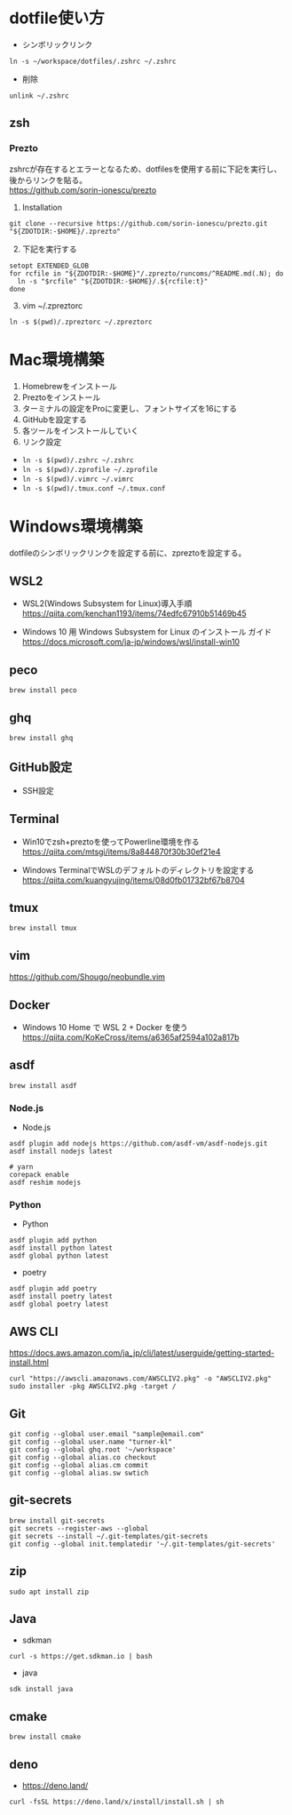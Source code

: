 # dotfile使い方
- シンボリックリンク 
```
ln -s ~/workspace/dotfiles/.zshrc ~/.zshrc
```

- 削除
```
unlink ~/.zshrc
```

## zsh
### Prezto
zshrcが存在するとエラーとなるため、dotfilesを使用する前に下記を実行し、後からリンクを貼る。  
https://github.com/sorin-ionescu/prezto  
1. Installation  
```
git clone --recursive https://github.com/sorin-ionescu/prezto.git "${ZDOTDIR:-$HOME}/.zprezto"
```

2. 下記を実行する
```
setopt EXTENDED_GLOB
for rcfile in "${ZDOTDIR:-$HOME}"/.zprezto/runcoms/^README.md(.N); do
  ln -s "$rcfile" "${ZDOTDIR:-$HOME}/.${rcfile:t}"
done
```

3. vim ~/.zpreztorc
```
ln -s $(pwd)/.zpreztorc ~/.zpreztorc
```

# Mac環境構築  
1. Homebrewをインストール  
2. Preztoをインストール
3. ターミナルの設定をProに変更し、フォントサイズを16にする
4. GitHubを設定する
5. 各ツールをインストールしていく
6. リンク設定
- `ln -s $(pwd)/.zshrc ~/.zshrc`
- `ln -s $(pwd)/.zprofile ~/.zprofile`
- `ln -s $(pwd)/.vimrc ~/.vimrc`
- `ln -s $(pwd)/.tmux.conf ~/.tmux.conf`

# Windows環境構築
dotfileのシンボリックリンクを設定する前に、zpreztoを設定する。
## WSL2
- WSL2(Windows Subsystem for Linux)導入手順   
https://qiita.com/kenchan1193/items/74edfc67910b51469b45

- Windows 10 用 Windows Subsystem for Linux のインストール ガイド  
https://docs.microsoft.com/ja-jp/windows/wsl/install-win10

## peco
```
brew install peco
```

## ghq 
```
brew install ghq
``` 

## GitHub設定
- SSH設定

## Terminal
- Win10でzsh+preztoを使ってPowerline環境を作る  
https://qiita.com/mtsgi/items/8a844870f30b30ef21e4

- Windows TerminalでWSLのデフォルトのディレクトリを設定する   
https://qiita.com/kuangyujing/items/08d0fb01732bf67b8704

## tmux
```
brew install tmux
```

## vim
https://github.com/Shougo/neobundle.vim

## Docker
- Windows 10 Home で WSL 2 + Docker を使う  
https://qiita.com/KoKeCross/items/a6365af2594a102a817b

## asdf
```
brew install asdf
```

### Node.js
- Node.js
```
asdf plugin add nodejs https://github.com/asdf-vm/asdf-nodejs.git
asdf install nodejs latest

# yarn
corepack enable
asdf reshim nodejs
```

### Python
- Python
```
asdf plugin add python
asdf install python latest
asdf global python latest
```

- poetry
```
asdf plugin add poetry
asdf install poetry latest
asdf global poetry latest
```


## AWS CLI
https://docs.aws.amazon.com/ja_jp/cli/latest/userguide/getting-started-install.html
```
curl "https://awscli.amazonaws.com/AWSCLIV2.pkg" -o "AWSCLIV2.pkg"
sudo installer -pkg AWSCLIV2.pkg -target /
```

## Git
```
git config --global user.email "sample@email.com"
git config --global user.name "turner-kl"
git config --global ghq.root '~/workspace'
git config --global alias.co checkout
git config --global alias.cm commit
git config --global alias.sw swtich
```

## git-secrets
```
brew install git-secrets
git secrets --register-aws --global
git secrets --install ~/.git-templates/git-secrets
git config --global init.templatedir '~/.git-templates/git-secrets'
```

## zip
```
sudo apt install zip
```

## Java
- sdkman
```
curl -s https://get.sdkman.io | bash
```

- java 
```
sdk install java
```

## cmake
```
brew install cmake
```

## deno
- https://deno.land/
```
curl -fsSL https://deno.land/x/install/install.sh | sh
```